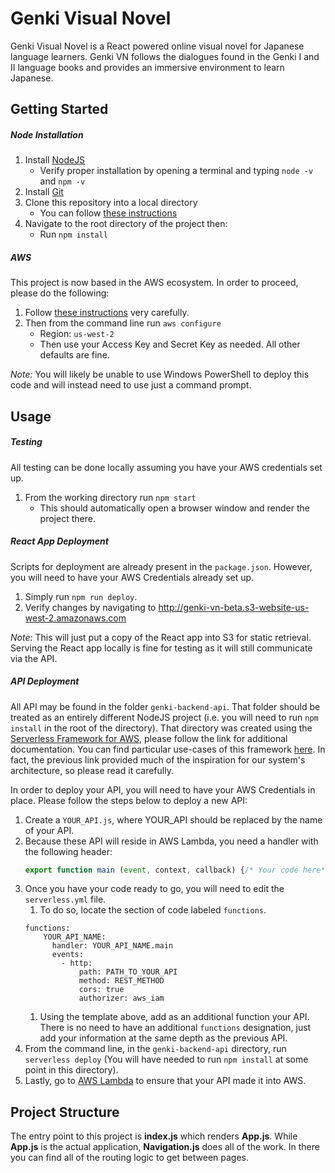 # Genki Visual Novel

Genki Visual Novel is a React powered online visual novel for Japanese language learners.  Genki VN follows the dialogues found in the Genki I and II language books and provides an immersive environment to learn Japanese.

## Getting Started

##### Node Installation

1. Install [NodeJS](https://nodejs.org/en/)
    * Verify proper installation by opening a terminal and typing `node -v` and `npm -v`
1. Install [Git](https://git-scm.com/downloads)
1. Clone this repository into a local directory
    * You can follow [these instructions](https://help.github.com/articles/cloning-a-repository/)
1. Navigate to the root directory of the project then:
    * Run `npm install`

##### AWS

This project is now based in the AWS ecosystem.  In order to proceed, please do the following:
1. Follow [these instructions](https://docs.aws.amazon.com/cli/latest/userguide/cli-chap-install.html) very carefully.
1. Then from the command line run `aws configure`
    * Region: `us-west-2`
    * Then use your Access Key and Secret Key as needed.  All other defaults are fine.

*Note:* You will likely be unable to use Windows PowerShell to deploy this code and will instead need to use just a command prompt.


## Usage

##### Testing
All testing can be done locally assuming you have your AWS credentials set up.
  1. From the working directory run `npm start`
      * This should automatically open a browser window and render the project there.

##### React App Deployment
Scripts for deployment are already present in the `package.json`.  However, you will need to have your AWS Credentials already set up.
1.  Simply run `npm run deploy`.
1.  Verify changes by navigating to http://genki-vn-beta.s3-website-us-west-2.amazonaws.com

*Note:*  This will just put a copy of the React app into S3 for static retrieval.  Serving the React app locally is fine for testing as it will still communicate via the API.

##### API Deployment
All API may be found in the folder `genki-backend-api`.  That folder should be treated as an entirely different NodeJS project (i.e. you will need to run `npm install` in the root of the directory).  That directory was created using the [Serverless Framework for AWS](https://serverless.com/framework/docs/providers/aws/guide/intro/), please follow the link for additional documentation.  You can find particular use-cases of this framework [here](https://serverless-stack.com/#table-of-contents).  In fact, the previous link provided much of the inspiration for our system's architecture, so please read it carefully.

In order to deploy your API, you will need to have your AWS Credentials in place.  Please follow the steps below to deploy a new API:
1. Create a `YOUR_API.js`, where YOUR_API should be replaced by the name of your API.
1. Because these API will reside in AWS Lambda, you need a handler with the following header:
      ``` javascript
      export function main (event, context, callback) {/* Your code here*/ }
      ```
1. Once you have your code ready to go, you will need to edit the `serverless.yml` file.  
    1. To do so, locate the section of code labeled `functions`.
    ```
    functions:
        YOUR_API_NAME:
          handler: YOUR_API_NAME.main
          events:
            - http:
                path: PATH_TO_YOUR_API
                method: REST_METHOD
                cors: true
                authorizer: aws_iam
    ```
    1. Using the template above, add as an additional function your API.  There is no need to have an additional `functions` designation, just add your information at the same depth as the previous API.
1. From the command line, in the `genki-backend-api` directory, run `serverless deploy` (You will have needed to run `npm install` at some point in this directory).
1. Lastly, go to [AWS Lambda](https://us-west-2.console.aws.amazon.com/lambda/home?region=us-west-2#/functions) to ensure that your API made it into AWS.

## Project Structure

The entry point to this project is **index.js** which renders **App.js**.  While **App.js** is the actual application, **Navigation.js** does all of the work.  In there you can find all of the routing logic to get between pages.
